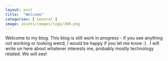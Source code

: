 ```yaml
---
layout: post
title:  "Welcome"
categories: [ General ]
image: assets/images/logo/300.png
---
```

Welcome to my blog.
This blog is still work in progress - if you see anything not working or looking weird, I would be happy if you let me know :) .
I will write on here about whatever interests me, probably mostly technology related. We will see!
